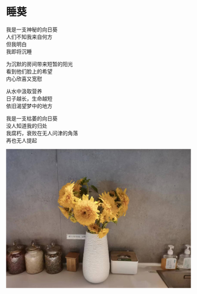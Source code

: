 # 睡葵

我是一支神秘的向日葵  
人们不知我来自何方  
但我明白  
我即将沉睡  

为沉默的房间带来短暂的阳光  
看到他们脸上的希望  
内心欣喜又宽慰  

从水中汲取营养  
日子越长，生命越短  
依旧渴望梦中的地方  

我是一支枯萎的向日葵  
没人知道我的归处  
我腐朽，衰败在无人问津的角落  
再也无人提起  

![teddy_bear_sunflower](./img/teddy_bear_sunflower.jpeg)

